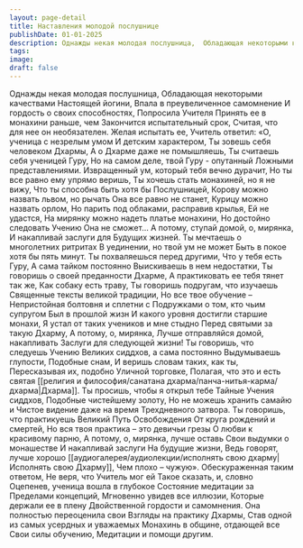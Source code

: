 ```yaml
---
layout: page-detail
title: Наставления молодой послушнице
publishDate: 01-01-2025
description: Однажды некая молодая послушница,  Обладающая некоторыми качествами  Настоящей йогини,  Впала в преувеличенное самомнение  И гордость о своих способностях,  Попросила Учителя...
tags:
image:
draft: false
---
```

Однажды некая молодая послушница,  Обладающая некоторыми качествами  Настоящей йогини,  Впала в преувеличенное самомнение  И гордость о своих способностях,  Попросила Учителя  Принять ее в монахини раньше, чем  Закончится испытательный срок,  Считая, что для нее он необязателен.  Желая испытать ее, Учитель ответил:  «О, ученица с незрелым умом  И детским характером,  Ты зовешь себя человеком Дхармы,  А о Дхарме даже не помышляешь,  Ты считаешь себя ученицей Гуру,  Но на самом деле, твой Гуру - опутанный  Ложными представлениями.  Извращенный ум, который тебя вечно дурачит,  Но ты все равно ему упрямо веришь,  Ты хочешь стать монахиней, но я не вижу,  Что ты способна быть хотя бы  Послушницей,  Корову можно назвать львом, но рычать  Она все равно не станет,  Курицу можно назвать орлом, Но парить под облаками, расправив крылья,  Ей не удастся,  На мирянку можно надеть платье монахини, Но достойно следовать Учению  Она не сможет…  А потому, ступай домой, о, мирянка,  И накапливай заслуги для  Будущих жизней.  Ты мечтаешь о многолетних ритритах  В уединении, но твой ум не может  Быть в покое хотя бы пять минут.  Ты похваляешься перед другими, Что у тебя есть Гуру,  А сама тайком постоянно  Выискиваешь в нем недостатки,  Ты говоришь о своей преданности Дхарме,  А практиковать ее тебя тянет так же,  Как собаку есть траву,  Ты говоришь подругам, что изучаешь  Священные тексты великой традиции,  Но все твое обучение –  Непристойная болтовня и сплетни с  Подружками о том, кто чьим супругом  Был в прошлой жизн И какого уровня достигли старшие монахи,  Я устал от таких учеников и мне стыдно  Перед святыми за такую Дхарму,  А потому, о, мирянка, Лучше отправляйся домой, накапливать  Заслуги для следующей жизни!  Ты говоришь, что следуешь Учению  Великих сиддхов, а сама постоянно  Выдумываешь глупости,  Подобные снам,  И веришь словам таких, как ты,  Пересказывая их, подобно  Уличной торговке,  Полагая, что это и есть святая [[религия и философия/санатана дхарма/панча-нитья-карма/дхарма|Дхарма]].  Ты просишь, чтобы я открыл тебе  Тайные Учения сиддхов,  Подобные чистейшему золоту,  Но не можешь хранить самайю и  Чистое видение даже на время Трехдневного затвора.  Ты говоришь, что практикуешь  Великий Путь Освобождения От круга рождений и смертей,  Но вся твоя практика – это девичьи грезы  О любви к красивому парню,  А потому, о, мирянка, лучше оставь  Свои выдумки о монашестве  И накапливай заслуги  На будущие жизни,  Ведь говорят, лучше хорошо  [[аудиогалерея/аудиолекции/исполнять свою дхарму|Исполнять свою Дхарму]],  Чем плохо – чужую».  Обескураженная таким ответом,  Не веря, что Учитель мог ей  Такое сказать, и, словно  Оцепенев, ученица вошла в глубокое  Состояние медитации за  Пределами концепций,  Мгновенно увидев все иллюзии,  Которые держали ее в плену Двойственной гордости и самомнения.  Она полностью переоценила свои  Взгляды на практику Дхармы,  Став одной из самых усердных и уважаемых  Монахинь в общине, отдающей все  Свои силы обучению,  Медитации и помощи другим.
